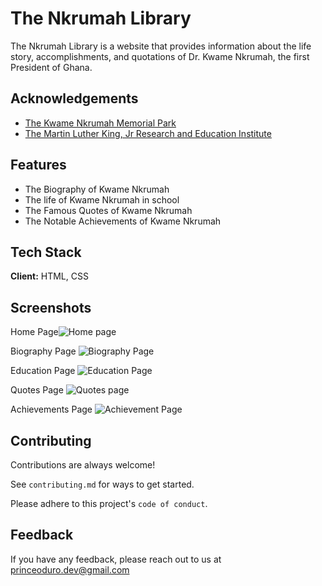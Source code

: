 
# The Nkrumah Library

The Nkrumah Library is a website that provides information about the life story, accomplishments, and quotations of Dr. Kwame Nkrumah, the first President of Ghana.


## Acknowledgements

 - [The Kwame Nkrumah Memorial Park](https://knmp.gov.gh/)
 - [The Martin Luther King, Jr Research and Education Institute](https://kinginstitute.stanford.edu/nkrumah-kwame)
 
## Features

- The Biography of Kwame Nkrumah
- The life of Kwame Nkrumah in school
- The Famous Quotes of Kwame Nkrumah
- The Notable Achievements of Kwame Nkrumah


## Tech Stack

**Client:** HTML, CSS



## Screenshots

Home Page![Home page](https://github.com/princeoduro-dev/nkrumah_library/assets/150609797/821373f0-a813-41f1-924d-fe4716e2864f)

Biography Page ![Biography Page](https://github.com/princeoduro-dev/nkrumah_library/assets/150609797/df065666-d652-45ec-9124-e89db937a25c)

Education Page ![Education Page](https://github.com/princeoduro-dev/nkrumah_library/assets/150609797/e1335bbc-1d57-4ad6-b0a3-99ed3419335e)

Quotes Page ![Quotes page](https://github.com/princeoduro-dev/nkrumah_library/assets/150609797/c67f4601-464b-4de8-a23f-f2dc80ca6e2a)

Achievements Page ![Achievement Page](https://github.com/princeoduro-dev/nkrumah_library/assets/150609797/60922c6f-6546-4bc1-9d09-d91757a18af7)






## Contributing

Contributions are always welcome!

See `contributing.md` for ways to get started.

Please adhere to this project's `code of conduct`.


## Feedback

If you have any feedback, please reach out to us at princeoduro.dev@gmail.com

